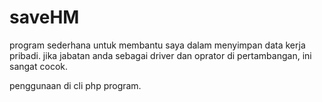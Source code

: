# saveHM
program sederhana untuk membantu
saya dalam menyimpan data kerja pribadi.
jika jabatan anda sebagai
driver dan oprator di pertambangan,
ini sangat cocok.

penggunaan di cli php program.
